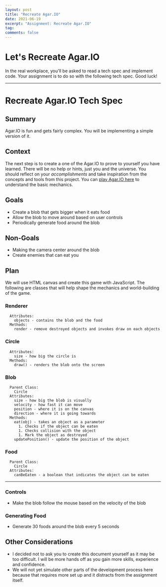 ```yaml
---
layout: post
title: "Recreate Agar.IO"
date: 2021-06-19
excerpt: "Assignment: Recreate Agar.IO"
tag:
comments: false
---
```


# Let's Recreate Agar.IO

In the real workplace, you'll be asked to read a tech spec and implement code. Your assignment is to do so with the following tech spec. Good luck!

---

# Recreate Agar.IO Tech Spec

## Summary

Agar.IO is fun and gets fairly complex. You will be implementing a simple version of it.

## Context

The next step is to create a one of the Agar.IO to prove to yourself you have learned. There will be no help or hints, just you and the universe. You should reflect on your *accomplishments* and take inspiration from the concepts and tools from this project. You can [play Agar.IO here](https://www.miniclip.com/games/agar-io/en/) to understand the basic mechanics.

## Goals

- Create a blob that gets bigger when it eats food
- Allow the blob to move around based on user controls
- Periodically generate food around the blob

## Non-Goals

- Making the camera center around the blob
- Create enemies that can eat you

## Plan

We will use HTML canvas and create this game with JavaScript. The following are classes that will help shape the mechanics and world-building of the game.

### Renderer
```
  Attributes:
    objects - contains the blob and the food
  Methods:
    render - remove destroyed objects and invokes draw on each objects
```

### Circle
```
  Attributes:
    size - how big the circle is
  Methods:
    draw() - renders the blob onto the screen
```

### Blob
```
  Parent Class:
    Circle
  Attributes:
    size - how big the blob is visually
    velocity - how fast it can move
    position - where it is on the canvas
    direction - where it is going towards
  Methods:
    eat(obj) - takes an object as a parameter
      1. Checks if the object can be eaten
      1. Checks collision with the object
      1. Mark the object as destroyed
    updatePosition() - update the position of the object
```

### Food
```
  Parent Class:
    Circle
  Attributes:
    canBeEaten - a boolean that indicates the object can be eaten
```

---

### Controls

- Make the blob follow the mouse based on the velocity of the blob

### Generating Food

- Generate 30 foods around the blob every 5 seconds

## Other Considerations

- I decided not to ask you to create this document yourself as it may be too difficult. I will be more hands off as you gain more skills, experience and confidence.
- We will not yet simulate other parts of the development process here because that requires more set up and it distracts from the assignment itself.
